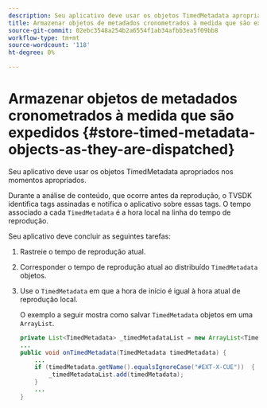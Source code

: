```yaml
---
description: Seu aplicativo deve usar os objetos TimedMetadata apropriados nos momentos apropriados.
title: Armazenar objetos de metadados cronometrados à medida que são expedidos
source-git-commit: 02ebc3548a254b2a6554f1ab34afbb3ea5f09bb8
workflow-type: tm+mt
source-wordcount: '118'
ht-degree: 0%

---
```


# Armazenar objetos de metadados cronometrados à medida que são expedidos {#store-timed-metadata-objects-as-they-are-dispatched}

Seu aplicativo deve usar os objetos TimedMetadata apropriados nos momentos apropriados.

Durante a análise de conteúdo, que ocorre antes da reprodução, o TVSDK identifica tags assinadas e notifica o aplicativo sobre essas tags. O tempo associado a cada `TimedMetadata` é a hora local na linha do tempo de reprodução.

Seu aplicativo deve concluir as seguintes tarefas:

1. Rastreie o tempo de reprodução atual.
1. Corresponder o tempo de reprodução atual ao distribuído `TimedMetadata` objetos.

1. Use o `TimedMetadata` em que a hora de início é igual à hora atual de reprodução local.

   O exemplo a seguir mostra como salvar `TimedMetadata` objetos em uma `ArrayList`.

   ```java
   private List<TimedMetadata> _timedMetadataList = new ArrayList<TimedMetadata>(); 
   ... 
   public void onTimedMetadata(TimedMetadata timedMetadata) { 
       ... 
       if (timedMetadata.getName().equalsIgnoreCase("#EXT-X-CUE"))  { 
           _timedMetadataList.add(timedMetadata); 
       } 
       ... 
   }
   ```
